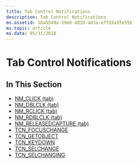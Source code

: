 ```yaml
---
title: Tab Control Notifications
description: Tab Control Notifications
ms.assetid: 16a5549a-59e0-4d3d-ad3a-effd3a55e55b
ms.topic: article
ms.date: 05/31/2018
---
```


# Tab Control Notifications

## In This Section

-   [NM\_CLICK (tab)](nm-click-tab.md)
-   [NM\_DBLCLK (tab)](nm-dblclk-tab.md)
-   [NM\_RCLICK (tab)](nm-rclick-tab.md)
-   [NM\_RDBLCLK (tab)](nm-rdblclk-tab.md)
-   [NM\_RELEASEDCAPTURE (tab)](nm-releasedcapture-tab-.md)
-   [TCN\_FOCUSCHANGE](tcn-focuschange.md)
-   [TCN\_GETOBJECT](tcn-getobject.md)
-   [TCN\_KEYDOWN](tcn-keydown.md)
-   [TCN\_SELCHANGE](tcn-selchange.md)
-   [TCN\_SELCHANGING](tcn-selchanging.md)

 

 




